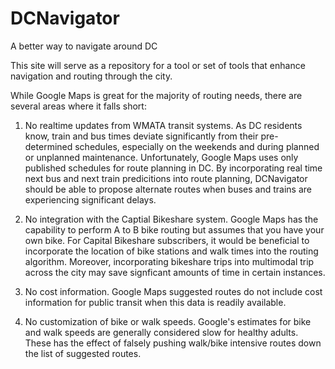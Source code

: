 # DCNavigator
A better way to navigate around DC

This site will serve as a repository for a tool or set of tools that enhance navigation and routing through the city.

While Google Maps is great for the majority of routing needs, there are several areas where it falls short:

1.  No realtime updates from WMATA transit systems.  As DC residents know, train and bus times deviate significantly from their pre-determined schedules, especially on the weekends and during planned or unplanned maintenance.  Unfortunately, Google Maps uses only published schedules for route planning in DC. By incorporating real time next bus and next train predicitions into route planning, DCNavigator should be able to propose alternate routes when buses and trains are experiencing significant delays.

2. No integration with the Captial Bikeshare system.  Google Maps has the capability to perform A to B bike routing but assumes that you have your own bike. For Capital Bikeshare subscribers, it would be beneficial to incorporate the location of bike stations and walk times into the routing algorithm.  Moreover, incorporating bikeshare trips into multimodal trip across the city may save signficant amounts of time in certain instances.

3. No cost information.  Google Maps suggested routes do not include cost information for public transit when this data is readily available.

4. No customization of bike or walk speeds.  Google's estimates for bike and walk speeds are generally considered slow 
for healthy adults.  These has the effect of falsely pushing walk/bike intensive routes down the list of suggested routes.     
